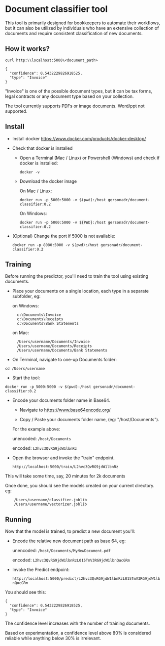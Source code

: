 # Document classifier tool

This tool is primarily designed for bookkeepers to automate their workflows, but it can also be utilized by individuals who have an extensive collection of documents and require consistent classification of new documents.

## How it works?

```
curl http:\\localhost:5000\<document_path>

{
  "confidence": 0.5432229826918525,
  "type": "Invoice"
}
```

"Invoice" is one of the possible document types, but it can be tax forms, legal contracts or any document type based on your collection.

The tool currently supports PDFs or image documents. Word/ppt not supported.

## Install

- Install docker
<https://www.docker.com/products/docker-desktop/>

- Check that docker is installed

  - Open a Terminal (Mac / Linux) or Powershell (Windows) and check if docker is installed:

    `docker -v`

  - Download the docker image

    On Mac / Linux:

    `docker run -p 5000:5000 -v $(pwd):/host gersonadr/document-classifier:0.2`

    On Windows:

    `docker run -p 5000:5000 -v ${PWD}:/host gersonadr/document-classifier:0.2`

- (Optional) Change the port if 5000 is not available:

    `docker run -p 8080:5000 -v $(pwd):/host gersonadr/document-classifier:0.2`

## Training

Before running the predictor, you'll need to train the tool using existing documents.

- Place your documents on a single location, each type in a separate subfolder, eg:

    on Windows:

        c:\Documents\Invoice
        c:\Documents\Receipts
        c:\Documents\Bank Statements

    on Mac:

        /Users/username/Documents/Invoice
        /Users/username/Documents/Receipts
        /Users/username/Documents/Bank Statements

- On Terminal, navigate to one-up Documents folder:

`cd /Users/username`

- Start the tool:

`docker run -p 5000:5000 -v $(pwd):/host gersonadr/document-classifier:0.2`

- Encode your documents folder name in Base64.

  - Navigate to <https://www.base64encode.org/>

  - Copy / Paste your documents folder name, (eg: "/host/Documents").
  
  For the example above:

  unencoded: `/host/Documents`

  encoded: `L2hvc3QvRG9jdW1lbnRz`

- Open the browser and invoke the "train" endpoint.

    `http://localhost:5000/train/L2hvc3QvRG9jdW1lbnRz`

This will take some time, say, 20 minutes for 2k documents

Once done, you should see the models created on your current directory. eg:

        /Users/username/classifier.joblib
        /Users/username/vectorizer.joblib

## Running

Now that the model is trained, to predict a new document you'll:

- Encode the relative new document path as base 64, eg:

    unencoded: `/host/Documents/MyNewDocument.pdf`

    encoded: `L2hvc3QvRG9jdW1lbnRzL015TmV3RG9jdW1lbnQucGRm`

- Invoke the Predict endpoint:

    `http://localhost:5000/predict/L2hvc3QvRG9jdW1lbnRzL015TmV3RG9jdW1lbnQucGRm`

You should see this:

```
{
  "confidence": 0.5432229826918525,
  "type": "Invoice"
}
```

The confidence level increases with the number of training documents.

Based on experimentation, a confidence level above 80% is considered reliable while anything below 30% is irrelevant.
